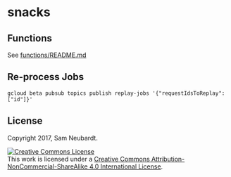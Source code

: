 # snacks

## Functions
See [functions/README.md](functions/README.md)


## Re-process Jobs
`gcloud beta pubsub topics publish replay-jobs '{"requestIdsToReplay": ["id"]}'`

## License
Copyright 2017, Sam Neubardt.

<a rel="license" href="http://creativecommons.org/licenses/by-nc-sa/4.0/"><img alt="Creative Commons License" style="border-width:0" src="https://i.creativecommons.org/l/by-nc-sa/4.0/88x31.png" /></a><br />This work is licensed under a <a rel="license" href="http://creativecommons.org/licenses/by-nc-sa/4.0/">Creative Commons Attribution-NonCommercial-ShareAlike 4.0 International License</a>.

